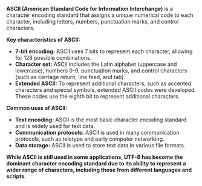 **ASCII (American Standard Code for Information Interchange)** is a character encoding standard that assigns a unique numerical code to each character, including letters, numbers, punctuation marks, and control characters.  

**Key characteristics of ASCII:**

- **7-bit encoding:** ASCII uses 7 bits to represent each character, allowing for 128 possible combinations.
- **Character set:** ASCII includes the Latin alphabet (uppercase and lowercase), numbers 0-9, punctuation marks, and control characters (such as carriage return, line feed, and tab).
- **Extended ASCII:** To represent additional characters, such as accented characters and special symbols, extended ASCII codes were developed. These codes use the eighth bit to represent additional characters.

**Common uses of ASCII:**

- **Text encoding:** ASCII is the most basic character encoding standard and is widely used for text data.
- **Communication protocols:** ASCII is used in many communication protocols, such as teletype and early computer networking.
- **Data storage:** ASCII is used to store text data in various file formats.

**While ASCII is still used in some applications, UTF-8 has become the dominant character encoding standard due to its ability to represent a wider range of characters, including those from different languages and scripts.**